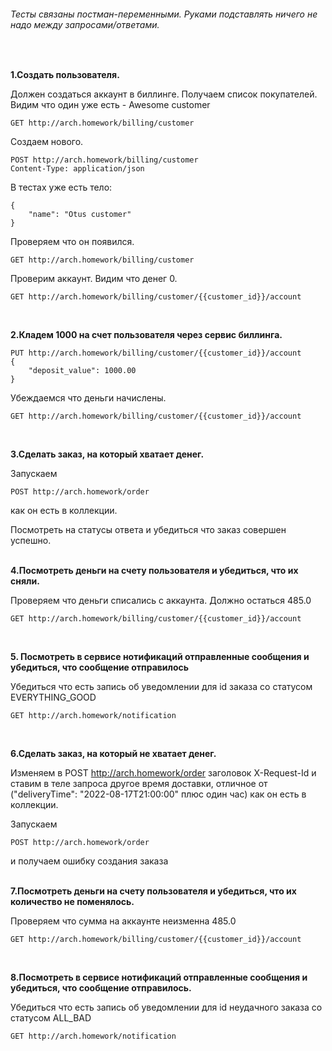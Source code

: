 ###### Тесты связаны постман-переменными. Руками подставлять ничего не надо между запросами/ответами.

<br>

**1.Создать пользователя.** 

Должен создаться аккаунт в биллинге.
Получаем список покупателей. Видим что один уже есть - Awesome customer
```
GET http://arch.homework/billing/customer
```

Создаем нового.
```
POST http://arch.homework/billing/customer
Content-Type: application/json
```

В тестах уже есть тело:
```
{
    "name": "Otus customer"
}
```

Проверяем что он появился.
```
GET http://arch.homework/billing/customer
```

Проверим аккаунт. Видим что денег 0.
```
GET http://arch.homework/billing/customer/{{customer_id}}/account
```
<br>

**2.Кладем 1000 на счет пользователя через сервис биллинга.**
```
PUT http://arch.homework/billing/customer/{{customer_id}}/account
{
    "deposit_value": 1000.00
}
```

Убеждаемся что деньги начислены.
```
GET http://arch.homework/billing/customer/{{customer_id}}/account
```
<br>

**3.Сделать заказ, на который хватает денег.**

Запускаем
```
POST http://arch.homework/order
```
как он есть в коллекции.

Посмотреть на статусы ответа и убедиться что заказ совершен успешно.
<br>
<br>

**4.Посмотреть деньги на счету пользователя и убедиться, что их сняли.**

Проверяем что деньги списались с аккаунта. Должно остаться 485.0
```
GET http://arch.homework/billing/customer/{{customer_id}}/account
```
<br>

**5. Посмотреть в сервисе нотификаций отправленные сообщения и убедиться, что сообщение отправилось**

Убедиться что есть запись об уведомлении для id заказа со статусом EVERYTHING_GOOD
```
GET http://arch.homework/notification
```
<br>

**6.Сделать заказ, на который не хватает денег.**

Изменяем в 
POST http://arch.homework/order заголовок X-Request-Id
и ставим в теле запроса другое время доставки, отличное от ("deliveryTime": "2022-08-17T21:00:00" плюс один час)
как он есть в коллекции.

Запускаем
```
POST http://arch.homework/order
```
и получаем ошибку создания заказа
<br>
<br>

**7.Посмотреть деньги на счету пользователя и убедиться, что их количество не поменялось.**

Проверяем что сумма на аккаунте неизменна 485.0
```
GET http://arch.homework/billing/customer/{{customer_id}}/account
```
<br>

**8.Посмотреть в сервисе нотификаций отправленные сообщения и убедиться, что сообщение отправилось.**

Убедиться что есть запись об уведомлении для id неудачного заказа со статусом ALL_BAD
```
GET http://arch.homework/notification
```
